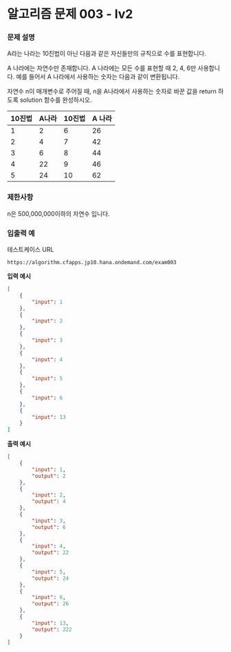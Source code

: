 # **알고리즘 문제 003 - lv2**

### **문제 설명**

A라는 나라는 10진법이 아닌 다음과 같은 자신들만의 규칙으로 수를 표현합니다.

A 나라에는 자연수만 존재합니다.
A 나라에는 모든 수를 표현할 때 2, 4, 6만 사용합니다.
예를 들어서 A 나라에서 사용하는 숫자는 다음과 같이 변환됩니다.

자연수 n이 매개변수로 주어질 때, n을 A나라에서 사용하는 숫자로 바꾼 값을 return 하도록 solution 함수를 완성하시오.

| 10진법 | A나라 | 10진법 | A 나라 |
| :----- | :---- | :----- | :----- |
| 1      | 2     | 6      | 26     |
| 2      | 4     | 7      | 42     |
| 3      | 6     | 8      | 44     |
| 4      | 22    | 9      | 46     |
| 5      | 24    | 10     | 62     |


### **제한사항**

n은 500,000,000이하의 자연수 입니다.


### **입출력 예**

테스트케이스 URL
```url
https://algorithm.cfapps.jp10.hana.ondemand.com/exam003
```

**입력 예시**
```json
[
    {
        "input": 1
    },
    {
        "input": 2
    },
    {
        "input": 3
    },
    {
        "input": 4
    },
    {
        "input": 5
    },
    {
        "input": 6
    },
    {
        "input": 13
    }
]
```

**출력 예시**
```json
[
    {
        "input": 1,
        "output": 2
    },
    {
        "input": 2,
        "output": 4
    },
    {
        "input": 3,
        "output": 6
    },
    {
        "input": 4,
        "output": 22
    },
    {
        "input": 5,
        "output": 24
    },
    {
        "input": 6,
        "output": 26
    },
    {
        "input": 13,
        "output": 222
    }
]
```